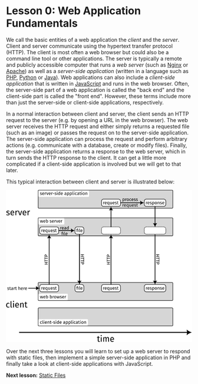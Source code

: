 # Lesson 0: Web Application Fundamentals

We call the basic entities of a web application the *client* and the *server*. Client and server communicate using the hypertext transfer protocol (HTTP). The client is most often a web browser but could also be a command line tool or other applications. The server is typically a remote and publicly accessible computer that runs a *web server* (such as [Nginx](https://www.nginx.com) or [Apache](https://httpd.apache.org)) as well as a *server-side application* (written in a language such as [PHP](https://www.php.net), [Python](https://www.python.org) or [Java](https://www.java.com)). Web applications can also include a *client-side application* that is written in [JavaScript](https://developer.mozilla.org/en-US/docs/Web/JavaScript) and runs in the web browser. Often, the server-side part of a web application is called the "back end" and the client-side part is called the "front end". However, these terms include more than just the server-side or client-side applications, respectively.

In a normal interaction between client and server, the client sends an HTTP request to the server (e.g. by opening a URL in the web browser). The web server receives the HTTP request and either simply returns a requested file (such as an image) or passes the request on to the server-side application. The server-side application can process the request and perform arbitrary actions (e.g. communicate with a database, create or modify files). Finally, the server-side application returns a response to the web server, which in turn sends the HTTP response to the client. It can get a little more complicated if a client-side application is involved but we will get to that later.

This typical interaction between client and server is illustrated below:

![client server interaction](l0-client-server.png)

Over the next three lessons you will learn to set up a web server to respond with static files, then implement a simple server-side application in PHP and finally take a look at client-side applications with JavaScript.

**Next lesson:** [Static Files](/lesson-1)
